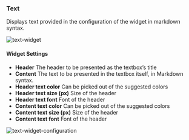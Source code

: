 ### Text
Displays text provided in the configuration of the widget in markdown syntax. 

![text-widget]( https://docs.cloudify.co/latest/images/ui/widgets/text_widget_content.png )

#### Widget Settings 
* **Header** The header to be presented as the textbox’s title
* **Content** The text to be presented in the textbox itself, in Markdown syntax. 
* **Header text color** Can be picked out of the suggested colors
* **Header text size (px)** Size of the header
* **Header text font** Font of the header
* **Content text color** Can be picked out of the suggested colors
* **Content text size (px)** Size of the header
* **Content text font** Font of the header

![text-widget-configuration]( https://docs.cloudify.co/latest/images/ui/widgets/text_widget_configuration.png )
